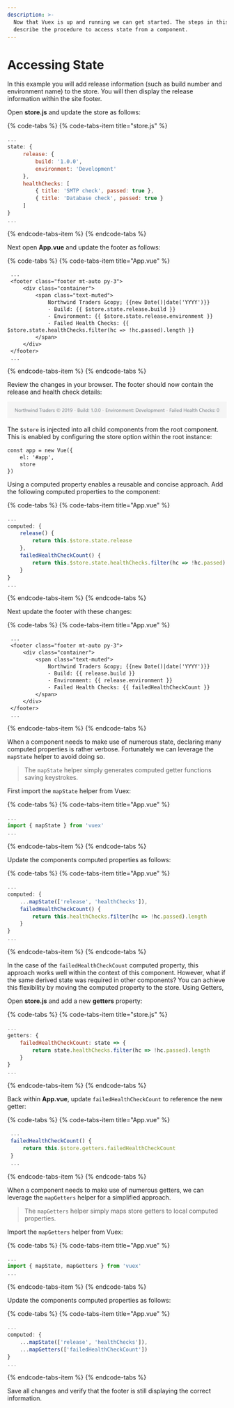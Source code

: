 ```yaml
---
description: >-
  Now that Vuex is up and running we can get started. The steps in this section
  describe the procedure to access state from a component.
---
```


# Accessing State

In this example you will add release information \(such as build number and environment name\) to the store. You will then display the release information within the site footer.

Open **store.js** and update the store as follows:

{% code-tabs %}
{% code-tabs-item title="store.js" %}
```javascript
...
state: {
     release: {
         build: '1.0.0',
         environment: 'Development'
     },
     healthChecks: [
         { title: 'SMTP check', passed: true },
         { title: 'Database check', passed: true }
     ]
}
...
```
{% endcode-tabs-item %}
{% endcode-tabs %}

Next open **App.vue** and update the footer as follows:

{% code-tabs %}
{% code-tabs-item title="App.vue" %}
```markup
 ...
 <footer class="footer mt-auto py-3">
     <div class="container">
         <span class="text-muted">
             Northwind Traders &copy; {{new Date()|date('YYYY')}}
             - Build: {{ $store.state.release.build }}
             - Environment: {{ $store.state.release.environment }}
             - Failed Health Checks: {{ $store.state.healthChecks.filter(hc => !hc.passed).length }}
         </span>
     </div>
 </footer>
 ...
```
{% endcode-tabs-item %}
{% endcode-tabs %}

Review the changes in your browser. The footer should now contain the release and health check details:

![](../.gitbook/assets/image%20%287%29.png)

The `$store` is injected into all child components from the root component. This is enabled by configuring the store option within the root instance:

```markup
const app = new Vue({
    el: '#app',
    store
})
```

Using a computed property enables a reusable and concise approach. Add the following computed properties to the component:

{% code-tabs %}
{% code-tabs-item title="App.vue" %}
```javascript
...
computed: {
    release() {
        return this.$store.state.release
    },
    failedHealthCheckCount() {
        return this.$store.state.healthChecks.filter(hc => !hc.passed).length
    }
}
...
```
{% endcode-tabs-item %}
{% endcode-tabs %}

Next update the footer with these changes:

{% code-tabs %}
{% code-tabs-item title="App.vue" %}
```markup
 ...
 <footer class="footer mt-auto py-3">
     <div class="container">
         <span class="text-muted">
             Northwind Traders &copy; {{new Date()|date('YYYY')}}
             - Build: {{ release.build }}
             - Environment: {{ release.environment }}
             - Failed Health Checks: {{ failedHealthCheckCount }}
         </span>
     </div>
 </footer>
 ...
```
{% endcode-tabs-item %}
{% endcode-tabs %}

When a component needs to make use of numerous state, declaring many computed properties is rather verbose. Fortunately we can leverage the `mapState` helper to avoid doing so.

> The `mapState` helper simply generates computed getter functions saving keystrokes.

First import the `mapState` helper from Vuex:

{% code-tabs %}
{% code-tabs-item title="App.vue" %}
```javascript
...
import { mapState } from 'vuex'
...
```
{% endcode-tabs-item %}
{% endcode-tabs %}

Update the components computed properties as follows:

{% code-tabs %}
{% code-tabs-item title="App.vue" %}
```javascript
...
computed: {
    ...mapState(['release', 'healthChecks']),
    failedHealthCheckCount() {
        return this.healthChecks.filter(hc => !hc.passed).length
    }
}
...
```
{% endcode-tabs-item %}
{% endcode-tabs %}

In the case of the `failedHealthCheckCount` computed property, this approach works well within the context of this component. However, what if the same derived state was required in other components? You can achieve this flexibility by moving the computed property to the store. Using Getters,

Open **store.js** and add a new **getters** property:

{% code-tabs %}
{% code-tabs-item title="store.js" %}
```javascript
...
getters: {
    failedHealthCheckCount: state => {
        return state.healthChecks.filter(hc => !hc.passed).length
    }
}
...
```
{% endcode-tabs-item %}
{% endcode-tabs %}

Back within **App.vue**, update `failedHealthCheckCount` to reference the new getter:

{% code-tabs %}
{% code-tabs-item title="App.vue" %}
```javascript
 ...
 failedHealthCheckCount() {
     return this.$store.getters.failedHealthCheckCount
 }
 ...
```
{% endcode-tabs-item %}
{% endcode-tabs %}

When a component needs to make use of numerous getters, we can leverage the `mapGetters` helper for a simplified approach.

> The `mapGetters` helper simply maps store getters to local computed properties.

Import the `mapGetters` helper from Vuex:

{% code-tabs %}
{% code-tabs-item title="App.vue" %}
```javascript
...
import { mapState, mapGetters } from 'vuex'
...
```
{% endcode-tabs-item %}
{% endcode-tabs %}

Update the components computed properties as follows:

{% code-tabs %}
{% code-tabs-item title="App.vue" %}
```javascript
...
computed: {
    ...mapState(['release', 'healthChecks']),
    ...mapGetters(['failedHealthCheckCount'])
}
...
```
{% endcode-tabs-item %}
{% endcode-tabs %}

Save all changes and verify that the footer is still displaying the correct information.

